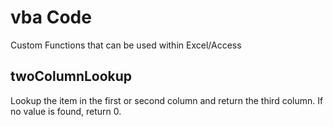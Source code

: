 # vba Code

Custom Functions that can be used within Excel/Access

## twoColumnLookup

Lookup the item in the first or second column and return the third column.  If no value is found, return 0.
